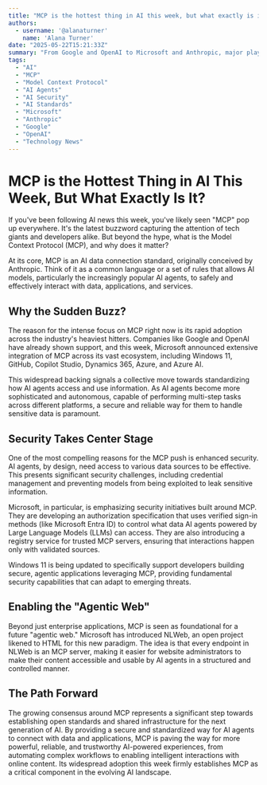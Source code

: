 ```yaml
---
title: "MCP is the hottest thing in AI this week, but what exactly is it?"
authors:
  - username: '@alanaturner'
    name: 'Alana Turner'
date: "2025-05-22T15:21:33Z"
summary: "From Google and OpenAI to Microsoft and Anthropic, major players in AI are rallying around a new standard called the Model Context Protocol (MCP). But what is this seemingly overnight sensation, and why is it crucial for the future of AI agents? Discover how MCP is set to enable more secure and powerful AI interactions."
tags:
  - "AI"
  - "MCP"
  - "Model Context Protocol"
  - "AI Agents"
  - "AI Security"
  - "AI Standards"
  - "Microsoft"
  - "Anthropic"
  - "Google"
  - "OpenAI"
  - "Technology News"
---
```


# MCP is the Hottest Thing in AI This Week, But What Exactly Is It?

If you've been following AI news this week, you've likely seen "MCP" pop up everywhere. It's the latest buzzword capturing the attention of tech giants and developers alike. But beyond the hype, what is the Model Context Protocol (MCP), and why does it matter?

At its core, MCP is an AI data connection standard, originally conceived by Anthropic. Think of it as a common language or a set of rules that allows AI models, particularly the increasingly popular AI agents, to safely and effectively interact with data, applications, and services.

## Why the Sudden Buzz?

The reason for the intense focus on MCP right now is its rapid adoption across the industry's heaviest hitters. Companies like Google and OpenAI have already shown support, and this week, Microsoft announced extensive integration of MCP across its vast ecosystem, including Windows 11, GitHub, Copilot Studio, Dynamics 365, Azure, and Azure AI.

This widespread backing signals a collective move towards standardizing how AI agents access and use information. As AI agents become more sophisticated and autonomous, capable of performing multi-step tasks across different platforms, a secure and reliable way for them to handle sensitive data is paramount.

## Security Takes Center Stage

One of the most compelling reasons for the MCP push is enhanced security. AI agents, by design, need access to various data sources to be effective. This presents significant security challenges, including credential management and preventing models from being exploited to leak sensitive information.

Microsoft, in particular, is emphasizing security initiatives built around MCP. They are developing an authorization specification that uses verified sign-in methods (like Microsoft Entra ID) to control what data AI agents powered by Large Language Models (LLMs) can access. They are also introducing a registry service for trusted MCP servers, ensuring that interactions happen only with validated sources.

Windows 11 is being updated to specifically support developers building secure, agentic applications leveraging MCP, providing fundamental security capabilities that can adapt to emerging threats.

## Enabling the "Agentic Web"

Beyond just enterprise applications, MCP is seen as foundational for a future "agentic web." Microsoft has introduced NLWeb, an open project likened to HTML for this new paradigm. The idea is that every endpoint in NLWeb is an MCP server, making it easier for website administrators to make their content accessible and usable by AI agents in a structured and controlled manner.

## The Path Forward

The growing consensus around MCP represents a significant step towards establishing open standards and shared infrastructure for the next generation of AI. By providing a secure and standardized way for AI agents to connect with data and applications, MCP is paving the way for more powerful, reliable, and trustworthy AI-powered experiences, from automating complex workflows to enabling intelligent interactions with online content. Its widespread adoption this week firmly establishes MCP as a critical component in the evolving AI landscape.
